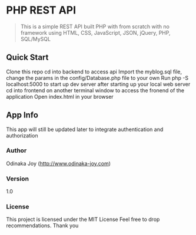 # PHP REST API
> This is a simple REST API built PHP with from scratch with no framework using HTML, CSS, JavaScript, JSON, jQuery, PHP, SQL/MySQL

## Quick Start
Clone this repo
cd into backend to access api
Import the myblog.sql file, change the params in the config/Database.php file to your own
Run php -S localhost:5000 to start up dev server after starting up your local web server
cd into frontend on another terminal window to access the fronend of the application
Open index.html in your browser

## App Info
This app will still be updated later to integrate authentication and authorization

### Author
Odinaka Joy
(http://www.odinaka-joy.com)

### Version
1.0

### License
This project is licensed under the MIT License
Feel free to drop recommendations. Thank you

